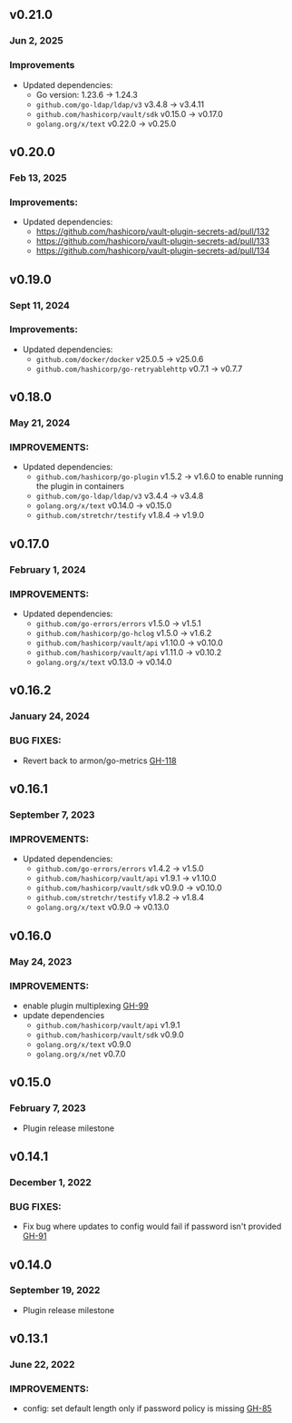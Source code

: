 ## v0.21.0
### Jun 2, 2025

### Improvements
* Updated dependencies:
  * Go version: 1.23.6 -> 1.24.3
  * `github.com/go-ldap/ldap/v3` v3.4.8 -> v3.4.11
  * `github.com/hashicorp/vault/sdk` v0.15.0 -> v0.17.0
  * `golang.org/x/text` v0.22.0 -> v0.25.0

## v0.20.0
### Feb 13, 2025

### Improvements:
* Updated dependencies:
  * https://github.com/hashicorp/vault-plugin-secrets-ad/pull/132
  * https://github.com/hashicorp/vault-plugin-secrets-ad/pull/133
  * https://github.com/hashicorp/vault-plugin-secrets-ad/pull/134

## v0.19.0
### Sept 11, 2024

### Improvements:
* Updated dependencies:
  * `github.com/docker/docker` v25.0.5 -> v25.0.6
  * `github.com/hashicorp/go-retryablehttp` v0.7.1 -> v0.7.7

## v0.18.0
### May 21, 2024

### IMPROVEMENTS:
* Updated dependencies:
   * `github.com/hashicorp/go-plugin` v1.5.2 -> v1.6.0 to enable running the plugin in containers
   * `github.com/go-ldap/ldap/v3` v3.4.4 -> v3.4.8
   * `golang.org/x/text` v0.14.0 -> v0.15.0
   * `github.com/stretchr/testify` v1.8.4 -> v1.9.0

## v0.17.0
### February 1, 2024

### IMPROVEMENTS:
* Updated dependencies:
  *	`github.com/go-errors/errors` v1.5.0 -> v1.5.1
  *	`github.com/hashicorp/go-hclog` v1.5.0 -> v1.6.2
  *	`github.com/hashicorp/vault/api` v1.10.0 -> v0.10.0
  *	`github.com/hashicorp/vault/api` v1.11.0 -> v0.10.2
  *	`golang.org/x/text` v0.13.0 -> v0.14.0

## v0.16.2
### January 24, 2024

### BUG FIXES:
* Revert back to armon/go-metrics [GH-118](https://github.com/hashicorp/vault-plugin-secrets-ad/pull/118)

## v0.16.1
### September 7, 2023

### IMPROVEMENTS:
* Updated dependencies:
  * `github.com/go-errors/errors` v1.4.2 -> v1.5.0
  * `github.com/hashicorp/vault/api` v1.9.1 -> v1.10.0
  * `github.com/hashicorp/vault/sdk` v0.9.0 -> v0.10.0
  * `github.com/stretchr/testify` v1.8.2 -> v1.8.4
  * `golang.org/x/text` v0.9.0 -> v0.13.0

## v0.16.0
### May 24, 2023

### IMPROVEMENTS:

* enable plugin multiplexing [GH-99](https://github.com/hashicorp/vault-plugin-secrets-ad/pull/99)
* update dependencies
  * `github.com/hashicorp/vault/api` v1.9.1
  * `github.com/hashicorp/vault/sdk` v0.9.0
  * `golang.org/x/text` v0.9.0
  * `golang.org/x/net` v0.7.0

## v0.15.0
### February 7, 2023

* Plugin release milestone

## v0.14.1
### December 1, 2022

### BUG FIXES:

* Fix bug where updates to config would fail if password isn't provided [GH-91](https://github.com/hashicorp/vault-plugin-secrets-ad/pull/91)

## v0.14.0
### September 19, 2022

* Plugin release milestone

## v0.13.1
### June 22, 2022

### IMPROVEMENTS:

* config: set default length only if password policy is missing [GH-85](https://github.com/hashicorp/vault-plugin-secrets-ad/pull/85)
